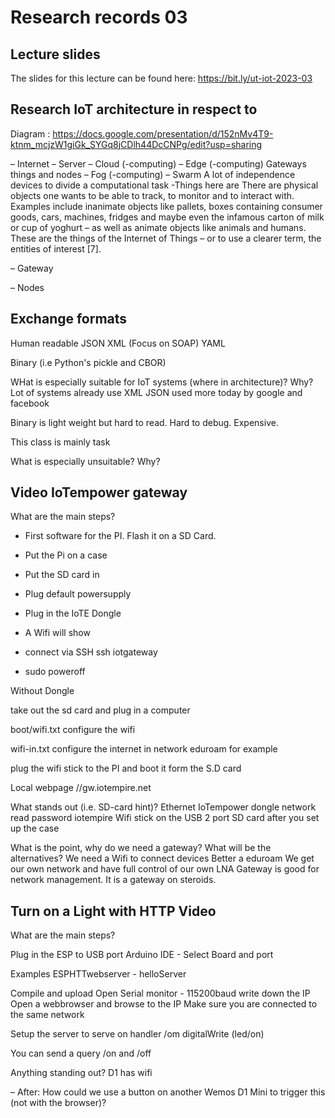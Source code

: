 # Research records 03

## Lecture slides

The slides for this lecture can be found here: https://bit.ly/ut-iot-2023-03

## Research IoT architecture in respect to

Diagram : https://docs.google.com/presentation/d/152nMv4T9-ktnm_mcjzW1giGk_SYGq8jCDlh44DcCNPg/edit?usp=sharing

– Internet
– Server
– Cloud (-computing)
– Edge (-computing)
Gateways things and nodes
– Fog (-computing)
– Swarm
A lot of independence devices to divide a computational task
-Things
here are
There are physical objects one wants to be able to track, to monitor and to
interact with. Examples include inanimate objects like pallets,
boxes containing consumer goods, cars, machines, fridges and maybe even the infamous carton of milk or cup of yoghurt
– as well as animate objects like animals and humans. These
are the things of the Internet of Things – or to use a clearer
term, the entities of interest [7]. 

– Gateway


– Nodes

## Exchange formats

Human readable
JSON
XML (Focus on SOAP)
YAML

Binary (i.e Python's pickle and CBOR)


WHat is especially suitable for IoT systems (where in architecture)? Why?
Lot of systems already use XML
JSON used more today by google and facebook

Binary is light weight but hard to read. Hard to debug. Expensive.

This class is mainly task

What is especially unsuitable? Why?


## Video IoTempower gateway
What are the main steps?
- First software for the PI. Flash it on a SD Card.
- Put the Pi on a case
- Put the SD card in
- Plug default powersupply
- Plug in the IoTE Dongle
- A Wifi will show 
- connect via SSH ssh iotgateway

- sudo poweroff

Without Dongle

take out the sd card and plug in a computer

boot/wifi.txt
configure the wifi

wifi-in.txt
configure the internet in network
eduroam for example

plug the wifi stick to the PI and boot it form the S.D card

Local webpage
//gw.iotempire.net


What stands out (i.e. SD-card hint)?
Ethernet 
IoTempower dongle
network read
password iotempire
Wifi stick on the USB 2 port
SD card after you set up the case

What is the point, why do we need a gateway? What will be the alternatives?
 We need a Wifi to connect devices
 Better a eduroam
 We get our own network and have full control of our own LNA
 Gateway is good for network management. It is a gateway on steroids. 


## Turn on a Light with HTTP Video

What are the main steps?

Plug in the ESP to USB port
Arduino IDE - Select Board and port

Examples ESPHTTwebserver - helloServer

Compile and upload
Open Serial monitor - 115200baud
write down the IP
Open a webbrowser and browse to the IP 
Make sure you are connected to the same network

Setup the server to serve on handler /om
digitalWrite (led/on)

You can send  a query /on and /off

Anything standing out?
D1 has wifi

– After: How could we use a button on another Wemos D1 Mini to
trigger this (not with the browser)?